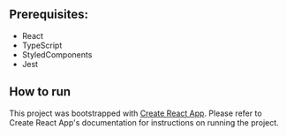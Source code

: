 ## Prerequisites:

- React
- TypeScript
- StyledComponents
- Jest

## How to run

This project was bootstrapped with [Create React App](https://github.com/facebook/create-react-app). Please refer to Create React App's documentation for instructions on running the project.
